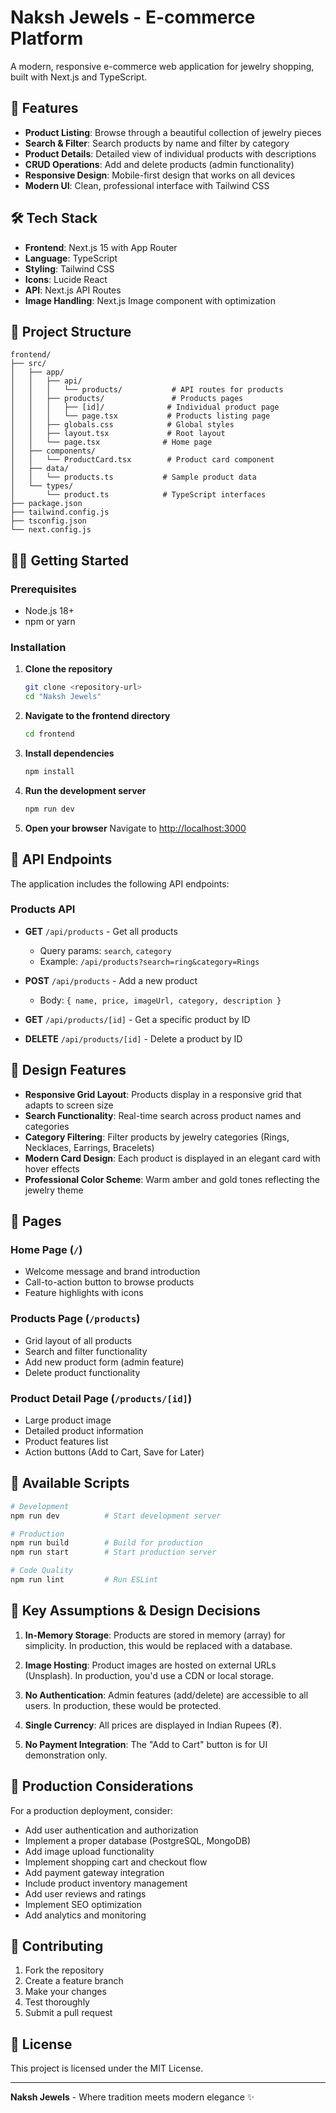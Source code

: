 # Naksh Jewels - E-commerce Platform

A modern, responsive e-commerce web application for jewelry shopping, built with Next.js and TypeScript.

## 🚀 Features

- **Product Listing**: Browse through a beautiful collection of jewelry pieces
- **Search & Filter**: Search products by name and filter by category
- **Product Details**: Detailed view of individual products with descriptions
- **CRUD Operations**: Add and delete products (admin functionality)
- **Responsive Design**: Mobile-first design that works on all devices
- **Modern UI**: Clean, professional interface with Tailwind CSS

## 🛠️ Tech Stack

- **Frontend**: Next.js 15 with App Router
- **Language**: TypeScript
- **Styling**: Tailwind CSS
- **Icons**: Lucide React
- **API**: Next.js API Routes
- **Image Handling**: Next.js Image component with optimization

## 📁 Project Structure

```
frontend/
├── src/
│   ├── app/
│   │   ├── api/
│   │   │   └── products/           # API routes for products
│   │   ├── products/               # Products pages
│   │   │   ├── [id]/              # Individual product page
│   │   │   └── page.tsx           # Products listing page
│   │   ├── globals.css            # Global styles
│   │   ├── layout.tsx             # Root layout
│   │   └── page.tsx              # Home page
│   ├── components/
│   │   └── ProductCard.tsx        # Product card component
│   ├── data/
│   │   └── products.ts           # Sample product data
│   └── types/
│       └── product.ts            # TypeScript interfaces
├── package.json
├── tailwind.config.js
├── tsconfig.json
└── next.config.js
```

## 🏃‍♂️ Getting Started

### Prerequisites

- Node.js 18+ 
- npm or yarn

### Installation

1. **Clone the repository**
   ```bash
   git clone <repository-url>
   cd "Naksh Jewels"
   ```

2. **Navigate to the frontend directory**
   ```bash
   cd frontend
   ```

3. **Install dependencies**
   ```bash
   npm install
   ```

4. **Run the development server**
   ```bash
   npm run dev
   ```

5. **Open your browser**
   Navigate to [http://localhost:3000](http://localhost:3000)

## 📡 API Endpoints

The application includes the following API endpoints:

### Products API

- **GET** `/api/products` - Get all products
  - Query params: `search`, `category`
  - Example: `/api/products?search=ring&category=Rings`

- **POST** `/api/products` - Add a new product
  - Body: `{ name, price, imageUrl, category, description }`

- **GET** `/api/products/[id]` - Get a specific product by ID

- **DELETE** `/api/products/[id]` - Delete a product by ID

## 🎨 Design Features

- **Responsive Grid Layout**: Products display in a responsive grid that adapts to screen size
- **Search Functionality**: Real-time search across product names and categories
- **Category Filtering**: Filter products by jewelry categories (Rings, Necklaces, Earrings, Bracelets)
- **Modern Card Design**: Each product is displayed in an elegant card with hover effects
- **Professional Color Scheme**: Warm amber and gold tones reflecting the jewelry theme

## 📱 Pages

### Home Page (`/`)
- Welcome message and brand introduction
- Call-to-action button to browse products
- Feature highlights with icons

### Products Page (`/products`)
- Grid layout of all products
- Search and filter functionality
- Add new product form (admin feature)
- Delete product functionality

### Product Detail Page (`/products/[id]`)
- Large product image
- Detailed product information
- Product features list
- Action buttons (Add to Cart, Save for Later)

## 🔧 Available Scripts

```bash
# Development
npm run dev          # Start development server

# Production
npm run build        # Build for production
npm run start        # Start production server

# Code Quality
npm run lint         # Run ESLint
```

## 🎯 Key Assumptions & Design Decisions

1. **In-Memory Storage**: Products are stored in memory (array) for simplicity. In production, this would be replaced with a database.

2. **Image Hosting**: Product images are hosted on external URLs (Unsplash). In production, you'd use a CDN or local storage.

3. **No Authentication**: Admin features (add/delete) are accessible to all users. In production, these would be protected.

4. **Single Currency**: All prices are displayed in Indian Rupees (₹).

5. **No Payment Integration**: The "Add to Cart" button is for UI demonstration only.

## 🚀 Production Considerations

For a production deployment, consider:

- Add user authentication and authorization
- Implement a proper database (PostgreSQL, MongoDB)
- Add image upload functionality
- Implement shopping cart and checkout flow
- Add payment gateway integration
- Include product inventory management
- Add user reviews and ratings
- Implement SEO optimization
- Add analytics and monitoring

## 🤝 Contributing

1. Fork the repository
2. Create a feature branch
3. Make your changes
4. Test thoroughly
5. Submit a pull request

## 📄 License

This project is licensed under the MIT License.

---

**Naksh Jewels** - Where tradition meets modern elegance ✨
